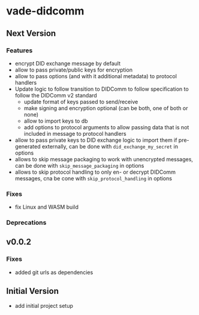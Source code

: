 # vade-didcomm

## Next Version

### Features

- encrypt DID exchange message by default
- allow to pass private/public keys for encryption
- allow to pass options (and with it additional metadata) to protocol handlers
- Update logic to follow transition to DIDComm to follow specification to follow the DIDComm v2 standard
  - update format of keys passed to send/receive
  - make signing and encryption optional (can be both, one of both or none)
  - allow to import keys to db
  - add options to protocol arguments to allow passing data that is not included in message to protocol handlers
- allow to pass private keys to DID exchange logic to import them if pre-generated externally,
  can be done with `did_exchange_my_secret` in options
- allows to skip message packaging to work with unencrypted messages,
  can be done with `skip_message_packaging` in options
- allows to skip protocol handling to only en- or decrypt DIDComm messages,
  cna be cone with `skip_protocol_handling` in options

### Fixes

- fix Linux and WASM build

### Deprecations

## v0.0.2

### Fixes

- added git urls as dependencies

## Initial Version

- add initial project setup
